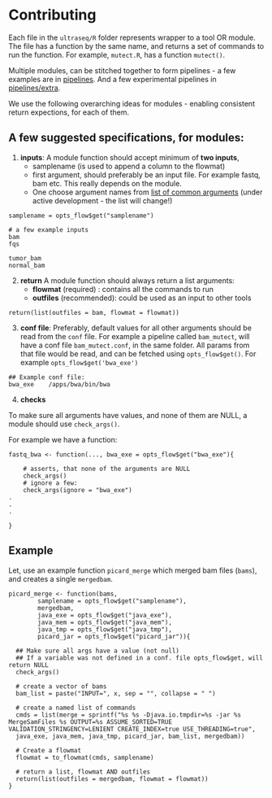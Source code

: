 # Contributing

Each file in the `ultraseq/R` folder represents wrapper to a tool OR module. The file has a function by the same name, and returns a set of commands to run the function. For example, `mutect.R`, has a function `mutect()`.

Multiple modules, can be stitched together to form pipelines - a few examples are in [pipelines](https://github.com/flow-r/ultraseq/tree/master/pipelines). And a few experimental pipelines in [pipelines/extra](https://github.com/flow-r/ultraseq/tree/master/pipelines/extra).

We use the following overarching ideas for modules - enabling consistent return expections, for each of them.

## A few suggested specifications, for modules:


1. **inputs**:
A module function should accept minimum of **two inputs**, 
    - samplename (is used to append a column to the flowmat)
    - first argument, should preferably be an input file. For example fastq, bam etc. This really depends on the module. 
    - One choose argument names from [list of common arguments](https://github.com/flow-r/ultraseq/blob/master/list_of_common_args.md) (under active development - the list will change!)
  ```
  samplename = opts_flow$get("samplename")
  
  # a few example inputs
  bam
  fqs
  
  tumor_bam
  normal_bam
  ```

2. **return**
A module function should always return a list arguments:
    - **flowmat** (required)   : contains all the commands to run
    - **outfiles** (recommended): could be used as an input to other tools

  ```
  return(list(outfiles = bam, flowmat = flowmat))
  ```

3. **conf file**:
Preferably, default values for all other arguments should be read from the `conf` file.
For example a pipeline called `bam_mutect`, will have a conf file `bam_mutect.conf`, in the same folder. All params from that file would be read, and can be fetched using `opts_flow$get()`. For example `opts_flow$get('bwa_exe')`

 ```
 ## Example conf file:
 bwa_exe	/apps/bwa/bin/bwa
 ```

4. **checks**

To make sure all arguments have values, and none of them are NULL, a module should use `check_args()`.

For example we have a function:

```
fastq_bwa <- function(..., bwa_exe = opts_flow$get("bwa_exe"){

	# asserts, that none of the arguments are NULL
	check_args()
	# ignore a few:
	check_args(ignore = "bwa_exe")
.
.
.

}

```

## Example

Let, use an example function `picard_merge` which merged bam files (`bams`), and creates a single `mergedbam`.

```{r picard_merge, echo=TRUE, comment=""}
picard_merge <- function(bams,
        samplename = opts_flow$get("samplename"),
        mergedbam,
        java_exe = opts_flow$get("java_exe"),
        java_mem = opts_flow$get("java_mem"),
        java_tmp = opts_flow$get("java_tmp"),
        picard_jar = opts_flow$get("picard_jar")){
	
  ## Make sure all args have a value (not null)
  ## If a variable was not defined in a conf. file opts_flow$get, will return NULL
  check_args()  
  
  # create a vector of bams
  bam_list = paste("INPUT=", x, sep = "", collapse = " ")
  
  # create a named list of commands
  cmds = list(merge = sprintf("%s %s -Djava.io.tmpdir=%s -jar %s MergeSamFiles %s OUTPUT=%s ASSUME_SORTED=TRUE VALIDATION_STRINGENCY=LENIENT CREATE_INDEX=true USE_THREADING=true",
  java_exe, java_mem, java_tmp, picard_jar, bam_list, mergedbam))
  
  # Create a flowmat
  flowmat = to_flowmat(cmds, samplename)
  
  # return a list, flowmat AND outfiles
  return(list(outfiles = mergedbam, flowmat = flowmat))
}
```


<!-- Here are a few things to note regarding naming a function and what it should do:

- it is *recommended* to have a lower case function name, seperated by `_`. And in general we try to follow Advanced R's [style guide](http://adv-r.had.co.nz/Style.html).
- Each function has:
  - a few input files,
  - a few paths (to files and tools)
  - and default parameters
- Each function return a list, with elements:
  - outfiles: a list/character vector of output file names
  - flowmat: a data.frame, with a few extra attributes -->
  
